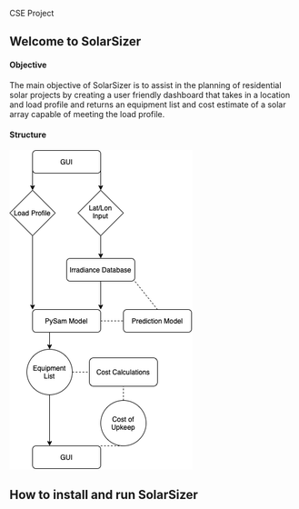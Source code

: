 CSE Project

Welcome to SolarSizer
-------------------
#### Objective

The main objective of SolarSizer is to assist in the planning of residential solar projects by creating a user friendly dashboard that takes in a location and load profile and returns an equipment list and cost estimate of a solar array capable of meeting the load profile.

#### Structure

![Example diagram](doc/SolarSizerFlowChart.png)

How to install and run SolarSizer
-------------------------------
